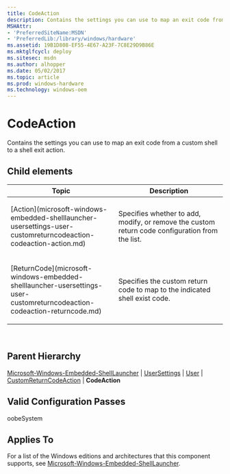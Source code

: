 ```yaml
---
title: CodeAction
description: Contains the settings you can use to map an exit code from a custom shell to a shell exit action.
MSHAttr:
- 'PreferredSiteName:MSDN'
- 'PreferredLib:/library/windows/hardware'
ms.assetid: 19B1D808-EF55-4E67-A23F-7C8E29D9B86E
ms.mktglfcycl: deploy
ms.sitesec: msdn
ms.author: alhopper
ms.date: 05/02/2017
ms.topic: article
ms.prod: windows-hardware
ms.technology: windows-oem
---
```


# CodeAction


Contains the settings you can use to map an exit code from a custom shell to a shell exit action.

## Child elements


<table>
<colgroup>
<col width="50%" />
<col width="50%" />
</colgroup>
<thead>
<tr class="header">
<th>Topic</th>
<th>Description</th>
</tr>
</thead>
<tbody>
<tr class="odd">
<td><p>[Action](microsoft-windows-embedded-shelllauncher-usersettings-user-customreturncodeaction-codeaction-action.md)</p></td>
<td><p>Specifies whether to add, modify, or remove the custom return code configuration from the list.</p></td>
</tr>
<tr class="even">
<td><p>[ReturnCode](microsoft-windows-embedded-shelllauncher-usersettings-user-customreturncodeaction-codeaction-returncode.md)</p></td>
<td><p>Specifies the custom return code to map to the indicated shell exist code.</p></td>
</tr>
</tbody>
</table>

 

## Parent Hierarchy


[Microsoft-Windows-Embedded-ShellLauncher](microsoft-windows-embedded-shelllauncher.md) | [UserSettings](microsoft-windows-embedded-shelllauncher-usersettings.md) | [User](microsoft-windows-embedded-shelllauncher-usersettings-user.md) | [CustomReturnCodeAction](microsoft-windows-embedded-shelllauncher-usersettings-user-customreturncodeaction.md) | **CodeAction**

## Valid Configuration Passes


oobeSystem

## Applies To


For a list of the Windows editions and architectures that this component supports, see [Microsoft-Windows-Embedded-ShellLauncher](microsoft-windows-embedded-shelllauncher.md).

 

 






